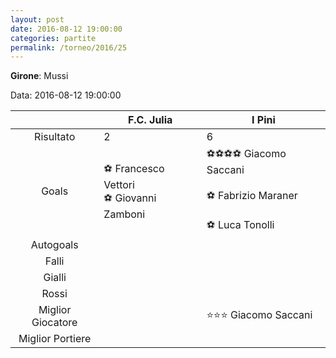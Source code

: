 ```yaml
---
layout: post
date: 2016-08-12 19:00:00
categories: partite
permalink: /torneo/2016/25
---
```

**Girone**: Mussi

Data: 2016-08-12 19:00:00

| | F.C. Julia | I Pini |
|:-----:|-----|-----|
Risultato|2|6
Goals|⚽ Francesco Vettori<br/>⚽ Giovanni Zamboni|⚽⚽⚽⚽ Giacomo Saccani<br/><br/>⚽ Fabrizio Maraner<br/><br/>⚽ Luca Tonolli<br/>
Autogoals||
Falli||
Gialli||
Rossi||
Miglior Giocatore||⭐⭐⭐ Giacomo Saccani<br/>
Miglior Portiere||